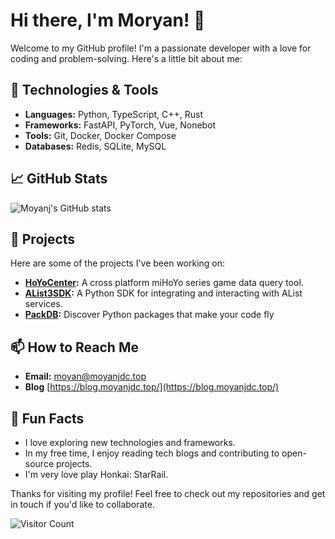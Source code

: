 # Hi there, I'm Moryan! 👋

Welcome to my GitHub profile! I'm a passionate developer with a love for coding and problem-solving. Here's a little bit about me:

## 🔧 Technologies & Tools

- **Languages:** Python, TypeScript, C++, Rust
- **Frameworks:** FastAPI, PyTorch, Vue, Nonebot
- **Tools:** Git, Docker, Docker Compose
- **Databases:** Redis, SQLite, MySQL

## 📈 GitHub Stats

![Moyanj's GitHub stats](https://github-readme-stats.vercel.app/api?username=moyanj&show_icons=true&theme=radical)

## 🚀 Projects

Here are some of the projects I've been working on:

- **[HoYoCenter](https://github.com/moyanj/HoYoCenter):** A cross platform miHoYo series game data query tool.
- **[AList3SDK](https://github.com/moyanj/AList3SDK):** A Python SDK for integrating and interacting with AList services.
- **[PackDB](https://github.com/moyanj/PackDB):** Discover Python packages that make your code fly

## 📫 How to Reach Me

- **Email:** [moyan@moyanjdc.top](mailto:moyan@moyanjdc.top)
- **Blog** [https://blog.moyanjdc.top/](https://blog.moyanjdc.top/)

## 🌟 Fun Facts

- I love exploring new technologies and frameworks.
- In my free time, I enjoy reading tech blogs and contributing to open-source projects.
- I'm very love play Honkai: StarRail.

Thanks for visiting my profile! Feel free to check out my repositories and get in touch if you'd like to collaborate.

![Visitor Count](https://visitor-badge.laobi.icu/badge?page_id=moyanj.moyanj)
